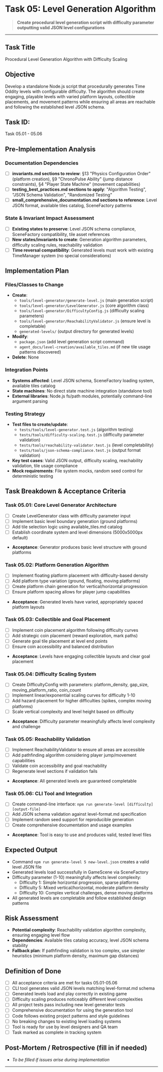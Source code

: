 # Task 05: Level Generation Algorithm

> **Create procedural level generation script with difficulty parameter outputting valid JSON level configurations**

---

## Task Title
Procedural Level Generation Algorithm with Difficulty Scaling

## Objective
Develop a standalone Node.js script that procedurally generates Time Oddity levels with configurable difficulty. The algorithm should create engaging, playable levels with varied platform layouts, collectible placements, and movement patterns while ensuring all areas are reachable and following the established level JSON schema.

## Task ID: 
Task 05.01 - 05.06

## Pre-Implementation Analysis

### Documentation Dependencies
- [ ] **invariants.md sections to review**: §13 "Physics Configuration Order" (platform creation), §9 "ChronoPulse Ability" (jump distance constraints), §4 "Player State Machine" (movement capabilities)
- [ ] **testing_best_practices.md sections to apply**: "Algorithm Testing", "JSON Schema Validation", "Randomized Testing"
- [ ] **small_comprehensive_documentation.md sections to reference**: Level JSON format, available tiles catalog, SceneFactory patterns

### State & Invariant Impact Assessment  
- [ ] **Existing states to preserve**: Level JSON schema compliance, SceneFactory compatibility, tile asset references
- [ ] **New states/invariants to create**: Generation algorithm parameters, difficulty scaling rules, reachability validation
- [ ] **Time reversal compatibility**: Generated levels must work with existing TimeManager system (no special considerations)

## Implementation Plan

### Files/Classes to Change
- **Create**: 
  - `tools/level-generator/generate-level.js` (main generation script)
  - `tools/level-generator/LevelGenerator.js` (core algorithm class)
  - `tools/level-generator/DifficultyConfig.js` (difficulty scaling parameters)
  - `tools/level-generator/ReachabilityValidator.js` (ensure level is completable)
  - `generated-levels/` (output directory for generated levels)
- **Modify**: 
  - `package.json` (add level generation script command)
  - `agent_docs/level-creation/available_tiles.md` (if new tile usage patterns discovered)
- **Delete**: None

### Integration Points
- **Systems affected**: Level JSON schema, SceneFactory loading system, available tiles catalog
- **State machines**: No direct state machine integration (standalone tool)
- **External libraries**: Node.js fs/path modules, potentially command-line argument parsing

### Testing Strategy
- **Test files to create/update**:
  - `tests/tools/level-generator.test.js` (algorithm testing)
  - `tests/tools/difficulty-scaling.test.js` (difficulty parameter validation)
  - `tests/tools/reachability-validator.test.js` (level completability)
  - `tests/tools/json-schema-compliance.test.js` (output format validation)
- **Key test cases**: Valid JSON output, difficulty scaling, reachability validation, tile usage compliance
- **Mock requirements**: File system mocks, random seed control for deterministic testing

## Task Breakdown & Acceptance Criteria

### Task 05.01: Core Level Generator Architecture
- [ ] Create LevelGenerator class with difficulty parameter input
- [ ] Implement basic level boundary generation (ground platforms)
- [ ] Add tile selection logic using available_tiles.md catalog
- [ ] Establish coordinate system and level dimensions (5000x5000px default)
- **Acceptance**: Generator produces basic level structure with ground platforms

### Task 05.02: Platform Generation Algorithm  
- [ ] Implement floating platform placement with difficulty-based density
- [ ] Add platform type variation (ground, floating, moving platforms)
- [ ] Create platform chain generation for vertical/horizontal progression
- [ ] Ensure platform spacing allows for player jump capabilities
- **Acceptance**: Generated levels have varied, appropriately spaced platform layouts

### Task 05.03: Collectible and Goal Placement
- [ ] Implement coin placement algorithm following difficulty curves
- [ ] Add strategic coin placement (reward exploration, mark paths)
- [ ] Generate goal tile placement at level end points
- [ ] Ensure coin accessibility and balanced distribution
- **Acceptance**: Levels have engaging collectible layouts and clear goal placement

### Task 05.04: Difficulty Scaling System
- [ ] Create DifficultyConfig with parameters: platform_density, gap_size, moving_platform_ratio, coin_count
- [ ] Implement linear/exponential scaling curves for difficulty 1-10
- [ ] Add hazard placement for higher difficulties (spikes, complex moving platforms)
- [ ] Scale vertical complexity and level height based on difficulty
- **Acceptance**: Difficulty parameter meaningfully affects level complexity and challenge

### Task 05.05: Reachability Validation
- [ ] Implement ReachabilityValidator to ensure all areas are accessible
- [ ] Add pathfinding algorithm considering player jump/movement capabilities 
- [ ] Validate coin accessibility and goal reachability
- [ ] Regenerate level sections if validation fails
- **Acceptance**: All generated levels are guaranteed completable

### Task 05.06: CLI Tool and Integration
- [ ] Create command-line interface: `npm run generate-level [difficulty] [output-file]`
- [ ] Add JSON schema validation against level-format.md specification
- [ ] Implement random seed support for reproducible generation
- [ ] Create comprehensive documentation and usage examples
- **Acceptance**: Tool is easy to use and produces valid, tested level files

## Expected Output
- Command `npm run generate-level 5 new-level.json` creates a valid level JSON file
- Generated levels load successfully in GameScene via SceneFactory
- Difficulty parameter (1-10) meaningfully affects level complexity:
  - Difficulty 1: Simple horizontal progression, sparse platforms
  - Difficulty 5: Mixed vertical/horizontal, moderate platform density
  - Difficulty 10: Complex vertical challenges, dense moving platforms
- All generated levels are completable and follow established design patterns

## Risk Assessment
- **Potential complexity**: Reachability validation algorithm complexity, ensuring engaging level flow
- **Dependencies**: Available tiles catalog accuracy, level JSON schema stability
- **Fallback plan**: If pathfinding validation is too complex, use simpler heuristics (minimum platform density, maximum gap distances)

## Definition of Done
- [ ] All acceptance criteria are met for tasks 05.01-05.06
- [ ] CLI tool generates valid JSON levels matching level-format.md schema
- [ ] Generated levels load and play correctly in existing game
- [ ] Difficulty scaling produces noticeably different level complexities
- [ ] All project tests pass including new level generator tests
- [ ] Comprehensive documentation for using the generation tool
- [ ] Code follows existing project patterns and style guidelines
- [ ] No breaking changes to existing level loading systems
- [ ] Tool is ready for use by level designers and QA team
- [ ] Task marked as complete in tracking system

## Post-Mortem / Retrospective (fill in if needed)
- _To be filled if issues arise during implementation_

--- 